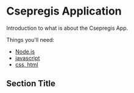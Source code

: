# Csepregis Application

Introduction to what is about the Csepregis App.

Things you'll need:

* [Node.js](https://nodejs.org)
* [javascript](https://www.npmjs.com/package/markdown-it)
* [css, html](/docs/editor/tasks)

## Section Title
 